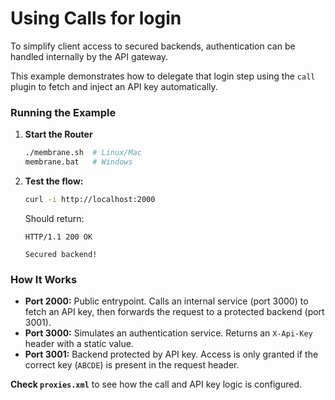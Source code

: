 # Using Calls for login

To simplify client access to secured backends, authentication can be handled internally by the API gateway.

This example demonstrates how to delegate that login step using the `call` plugin to fetch and inject an API key automatically.

### **Running the Example**

1. **Start the Router**
   ```sh
   ./membrane.sh  # Linux/Mac  
   membrane.bat   # Windows  
   ```

2. **Test the flow:**
   ```sh
   curl -i http://localhost:2000
   ```

   Should return:
   ```
   HTTP/1.1 200 OK
 
   Secured backend!
   ```

### **How It Works**

- **Port 2000:** Public entrypoint. Calls an internal service (port 3000) to fetch an API key, then forwards the request to a protected backend (port 3001).
- **Port 3000:** Simulates an authentication service. Returns an `X-Api-Key` header with a static value.
- **Port 3001:** Backend protected by API key. Access is only granted if the correct key (`ABCDE`) is present in the request header.

**Check `proxies.xml`** to see how the call and API key logic is configured.